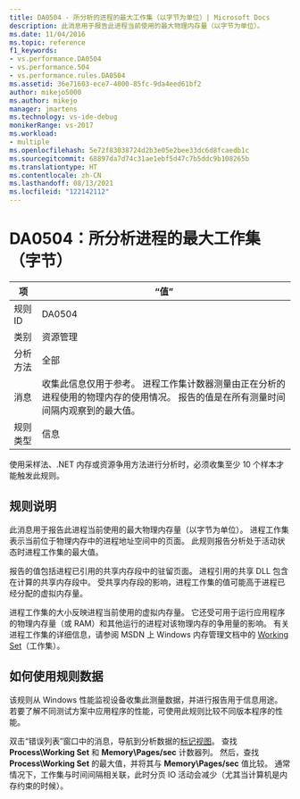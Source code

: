 ```yaml
---
title: DA0504 - 所分析的进程的最大工作集（以字节为单位）| Microsoft Docs
description: 此消息用于报告此进程当前使用的最大物理内存量（以字节为单位）。
ms.date: 11/04/2016
ms.topic: reference
f1_keywords:
- vs.performance.DA0504
- vs.performance.504
- vs.performance.rules.DA0504
ms.assetid: 36e71603-ece7-4000-85fc-9da4eed61bf2
author: mikejo5000
ms.author: mikejo
manager: jmartens
ms.technology: vs-ide-debug
monikerRange: vs-2017
ms.workload:
- multiple
ms.openlocfilehash: 5e72f83038724d2b3e05e2bee33dc6d8fcaedb1c
ms.sourcegitcommit: 68897da7d74c31ae1ebf5d47c7b5ddc9b108265b
ms.translationtype: HT
ms.contentlocale: zh-CN
ms.lasthandoff: 08/13/2021
ms.locfileid: "122142112"
---
```

# <a name="da0504-maximum-working-set-in-bytes-for-the-process-being-profiled"></a>DA0504：所分析进程的最大工作集（字节）

|项|“值”|
|-|-|
|规则 ID|DA0504|
|类别|资源管理|
|分析方法|全部|
|消息|收集此信息仅用于参考。 进程工作集计数器测量由正在分析的进程使用的物理内存的使用情况。 报告的值是在所有测量时间间隔内观察到的最大值。|
|规则类型|信息|

 使用采样法、.NET 内存或资源争用方法进行分析时，必须收集至少 10 个样本才能触发此规则。

## <a name="rule-description"></a>规则说明
 此消息用于报告此进程当前使用的最大物理内存量（以字节为单位）。 进程工作集表示当前位于物理内存中的进程地址空间中的页面。 此规则报告分析处于活动状态时进程工作集的最大值。

 报告的值包括进程已引用的共享内存段中的驻留页面。 进程引用的共享 DLL 包含在计算的共享内存段中。 受共享内存段的影响，进程工作集的值可能高于进程已经分配的虚拟内存量。

 进程工作集的大小反映进程当前使用的虚拟内存量。 它还受可用于运行应用程序的物理内存量（或 RAM）和其他运行的进程对该物理内存的争用量的影响。 有关进程工作集的详细信息，请参阅 MSDN 上 Windows 内存管理文档中的 [Working Set](/windows/win32/memory/working-set)（工作集）。

## <a name="how-to-use-rule-data"></a>如何使用规则数据
 该规则从 Windows 性能监视设备收集此测量数据，并进行报告用于信息用途。 若要了解不同测试方案中应用程序的性能，可使用此规则比较不同版本程序的性能。

 双击“错误列表”窗口中的消息，导航到分析数据的[标记视图](../profiling/marks-view.md)。 查找 **Process\Working Set** 和 **Memory\Pages/sec** 计数器列。 然后，查找 **Process\Working Set** 的最大值，并将其与 **Memory\Pages/sec** 值比较。 通常情况下，工作集与时间间隔相关联，此时分页 IO 活动会减少（尤其当计算机是内存约束的时候）。
